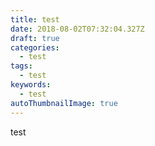 ```yaml
---
title: test
date: 2018-08-02T07:32:04.327Z
draft: true
categories:
  - test
tags:
  - test
keywords:
  - test
autoThumbnailImage: true
---
```

test
